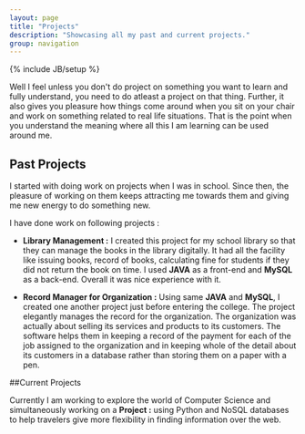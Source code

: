 ```yaml
---
layout: page
title: "Projects"
description: "Showcasing all my past and current projects."
group: navigation
---
```

{% include JB/setup %}

Well I feel unless you don't do project on something you want to learn and fully understand, you need to do atleast a project on that thing. Further, it also gives you pleasure how things come around when you sit on your chair and work on something related to real life situations. That is the point when you understand the meaning where all this I am learning can be used around me. 

## Past Projects
I started with doing work on projects when I was in school. Since then, the pleasure of working on them keeps attracting me towards them and giving me new energy to do something new.

I have done work on following projects :

- **Library Management :** I created this project for my school library so that they can manage the books in the library digitally. It had all the facility like issuing books, record of books, calculating fine for students if they did not return the book on time. 
I used **JAVA** as a front-end and **MySQL** as a back-end. Overall it was nice experience with it.

- **Record Manager for Organization :** Using same **JAVA** and **MySQL**, I created one another project just before entering the college. The project elegantly manages the record for the organization. The organization was actually about selling its services and products to its customers. The software helps them in keeping a record of the payment for each of the job assigned to the organization and in keeping whole of the detail about its customers in a database rather than storing them on a paper with a pen.

##Current Projects

Currently I am working to explore the world of Computer Science and simultaneously working on a **Project :** using Python and NoSQL databases to help travelers give more flexibility in finding information over the web. 

